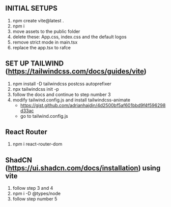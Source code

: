 ## INITIAL SETUPS

1. npm create vite@latest .
2. npm i
3. move assets to the public folder
4. delete these: App.css, index.css and the default logos
5. remove strict mode in main.tsx
6. replace the app.tsx to rafce

## SET UP TAILWIND (https://tailwindcss.com/docs/guides/vite)

1. npm install -D tailwindcss postcss autoprefixer
2. npx tailwindcss init -p
3. follow the docs and continue to step number 3
4. modify tailwind.config.js and install tailwindcss-animate 
    - https://gist.github.com/adrianhajdin/4d2500bf5af601bbd9f4f596298d33ac
    - go to tailwind.config.js

## React Router
1. npm i react-router-dom

## ShadCN (https://ui.shadcn.com/docs/installation) using vite
1. follow step 3 and 4
2. npm i -D @types/node
3. follow step number 5